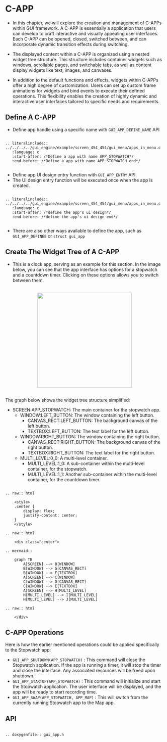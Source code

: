 # C-APP

- In this chapter, we will explore the creation and management of C-APPs within GUI framework. A C-APP is essentially a application that users can develop to craft interactive and visually appealing user interfaces. Each C-APP can be opened, closed, switched between, and can incorporate dynamic transition effects during switching.

- The displayed content within a C-APP is organized using a nested widget tree structure. This structure includes container widgets such as windows, scrollable pages, and switchable tabs, as well as content display widgets like text, images, and canvases.

- In addition to the default functions and effects, widgets within C-APPs offer a high degree of customization. Users can set up custom frame animations for widgets and bind events to execute their defined operations. This flexibility enables the creation of highly dynamic and interactive user interfaces tailored to specific needs and requirements.


## Define A C-APP

- Define app handle using a specific name with ```GUI_APP_DEFINE_NAME``` API 

```eval_rst

.. literalinclude:: ../../../../gui_engine/example/screen_454_454/gui_menu/apps_in_menu.c
   :language: c
   :start-after: /*Define a app with name APP_STOPWATCH*/
   :end-before: /*Define a app with name APP_STOPWATCH end*/


```

- Define app UI design entry function with ```GUI_APP_ENTRY``` API. 
- The UI design entry function will be executed once when the app is created.




```eval_rst

.. literalinclude:: ../../../../gui_engine/example/screen_454_454/gui_menu/apps_in_menu.c
   :language: c
   :start-after: /*define the app's ui design*/
   :end-before: /*define the app's ui design end*/


```

- There are also other ways available to define the app, such as  ```GUI_APP_DEFINEE``` or ```struct gui_app```

## Create The Widget Tree of A C-APP

- This is a clock app, serving as an example for this section. In the image below, you can see that the app interface has options for a stopwatch and a countdown timer. Clicking on these options allows you to switch between them.

<br>

<center><img width= "300" src="https://foruda.gitee.com/images/1727059552792713966/15519dc3_10088396.gif" /></center>
<br>

The graph below shows the widget tree structure simplified:
- SCREEN:APP_STOPWATCH: The main container for the stopwatch app.
   - WINDOW:LEFT_BUTTON: The window containing the left button.
      - CANVAS_RECT:LEFT_BUTTON: The background canvas of the left button.
      - TEXTBOX:LEFT_BUTTON: The text label for the left button.
   - WINDOW:RIGHT_BUTTON: The window containing the right button.
      - CANVAS_RECT:RIGHT_BUTTON: The background canvas of the right button.
      - TEXTBOX:RIGHT_BUTTON: The text label for the right button.
   - MULTI_LEVEL:0_0: A multi-level container.
      - MULTI_LEVEL:1_0: A sub-container within the multi-level container, for the stopwatch.
      - MULTI_LEVEL:1_1: Another sub-container within the multi-level container, for the countdown timer.


```eval_rst

.. raw:: html

    <style>
    .center {
        display: flex;
        justify-content: center;
    }
    </style>

.. raw:: html

    <div class="center">

.. mermaid::

    graph TB
        A[SCREEN] --> B[WINDOW]
        B[WINDOW] --> G[CANVAS_RECT]
        B[WINDOW] --> F[TEXTBOX]
        A[SCREEN] --> C[WINDOW]
        C[WINDOW] --> D[CANVAS_RECT]
        C[WINDOW] --> E[TEXTBOX]
        A[SCREEN] --> H[MULTI_LEVEL]
        H[MULTI_LEVEL] --> I[MULTI_LEVEL]
        H[MULTI_LEVEL] --> J[MULTI_LEVEL]

.. raw:: html

    </div>

```



## C-APP Operations

Here is how the earlier mentioned operations could be applied specifically to the Stopwatch app:
- ```GUI_APP_SHUTDOWN(APP_STOPWATCH)``` : This command will close the Stopwatch application. If the app is running a timer, it will stop the timer and close the interface. Any associated resources will be freed upon shutdown.
- ```GUI_APP_STARTUP(APP_STOPWATCH)``` : This command will initialize and start the Stopwatch application. The user interface will be displayed, and the app will be ready to start recording time.
- ```GUI_APP_SWAP(APP_STOPWATCH, APP_MAP)``` : This will switch from the currently running Stopwatch app to the Map app.



## API

```eval_rst

.. doxygenfile:: gui_app.h

```



